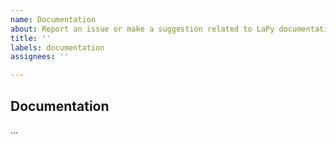 ```yaml
---
name: Documentation
about: Report an issue or make a suggestion related to LaPy documentation
title: ''
labels: documentation
assignees: ''

---
```


## Documentation
<!-- A clear and concise description of an issue you observed in the documentation, or a suggestion you wish to make. -->
...
